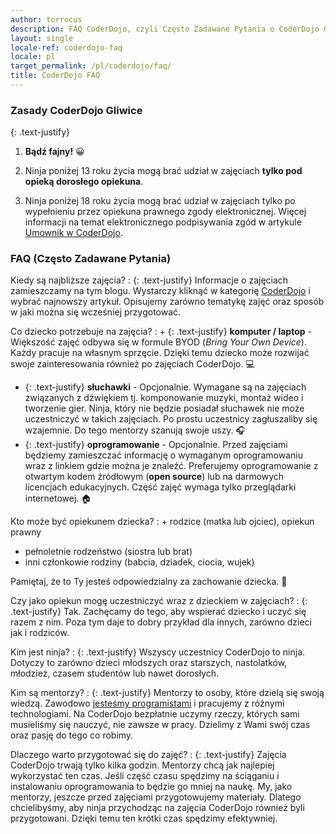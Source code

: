 ```yaml
---
author: torrocus
description: FAQ CoderDojo, czyli Często Zadawane Pytania o CoderDojo Gliwice
layout: single
locale-ref: coderdojo-faq
locale: pl
target_permalink: /pl/coderdojo/faq/
title: CoderDojo FAQ
---
```


### Zasady CoderDojo Gliwice

{: .text-justify}
1. **Bądź fajny!**
   😀

2. Ninja poniżej 13 roku życia mogą brać udział w zajęciach **tylko pod opieką dorosłego opiekuna**.

3. Ninja poniżej 18 roku życia mogą brać udział w zajęciach tylko po wypełnieniu przez opiekuna prawnego zgody elektronicznej.
Więcej informacji na temat elektronicznego podpisywania zgód w artykule
<a href='https://coderdojo.org.pl/aktualnosci/umownik-coderdojo-polska/' rel='nofollow noopener noreferrer' target='_blank' title='Umownik w CoderDojo Polska, czyli dlaczego chcemy zaoszczędzić kilka drzew'>Umownik w CoderDojo</a>.


### FAQ (Często Zadawane Pytania)

Kiedy są najbliższe zajęcia?
: {: .text-justify} Informacje o zajęciach zamieszczamy na tym blogu.
  Wystarczy kliknąć w kategorię [CoderDojo](/pl/coderdojo/) i wybrać najnowszy artykuł.
  Opisujemy zarówno tematykę zajęć oraz sposób w jaki można się wcześniej przygotować.

Co dziecko potrzebuje na zajęcia?
: + {: .text-justify} **komputer / laptop** - Większość zajęć odbywa się w formule BYOD (_Bring Your Own Device_).
  Każdy pracuje na własnym sprzęcie.
  Dzięki temu dziecko może rozwijać swoje zainteresowania również po zajęciach CoderDojo.
  💻
  + {: .text-justify} **słuchawki** - Opcjonalnie.
    Wymagane są na zajęciach związanych z dźwiękiem tj. komponowanie muzyki, montaż wideo i tworzenie gier.
    Ninja, który nie będzie posiadał słuchawek nie może uczestniczyć w takich zajęciach.
    Po prostu uczestnicy zagłuszaliby się wzajemnie.
    Do tego mentorzy szanują swoje uszy.
    🎧
  + {: .text-justify} **oprogramowanie** - Opcjonalnie.
    Przed zajęciami będziemy zamieszczać informację o wymaganym oprogramowaniu wraz z linkiem gdzie można je znaleźć.
    Preferujemy oprogramowanie z otwartym kodem źródłowym (**open source**) lub na darmowych licencjach edukacyjnych.
    Część zajęć wymaga tylko przeglądarki internetowej.
    🏠

Kto może być opiekunem dziecka?
: + rodzice (matka lub ojciec), opiekun prawny
  + pełnoletnie rodzeństwo (siostra lub brat)
  + inni członkowie rodziny (babcia, dziadek, ciocia, wujek)

  Pamiętaj, że to Ty jesteś odpowiedzialny za zachowanie dziecka.
  👶

Czy jako opiekun mogę uczestniczyć wraz z dzieckiem w&nbsp;zajęciach?
: {: .text-justify} Tak.
  Zachęcamy do tego, aby wspierać dziecko i uczyć się razem z nim.
  Poza tym daje to dobry przykład dla innych, zarówno dzieci jak i rodziców.

Kim jest ninja?
: {: .text-justify} Wszyscy uczestnicy CoderDojo to ninja.
  Dotyczy to zarówno dzieci młodszych oraz starszych, nastolatków, młodzież, czasem studentów lub nawet dorosłych.

Kim są mentorzy?
: {: .text-justify} Mentorzy to osoby, które dzielą się swoją wiedzą.
  Zawodowo <a href='https://fractalsoft.org/pl' title='Programiści aplikacji internetowych'>jesteśmy programistami</a> i pracujemy z różnymi technologiami.
  Na CoderDojo bezpłatnie uczymy rzeczy, których sami musieliśmy się nauczyć, nie zawsze w pracy.
  Dzielimy z Wami swój czas oraz pasję do tego co robimy.

Dlaczego warto przygotować się do zajęć?
: {: .text-justify} Zajęcia CoderDojo trwają tylko kilka godzin.
  Mentorzy chcą jak najlepiej wykorzystać ten czas.
  Jeśli część czasu spędzimy na ściąganiu i instalowaniu oprogramowania to będzie go mniej na naukę.
  My, jako mentorzy, jeszcze przed zajęciami przygotowujemy materiały.
  Dlatego chcielibyśmy, aby ninja przychodząc na zajęcia CoderDojo również byli przygotowani.
  Dzięki temu ten krótki czas spędzimy efektywniej.
